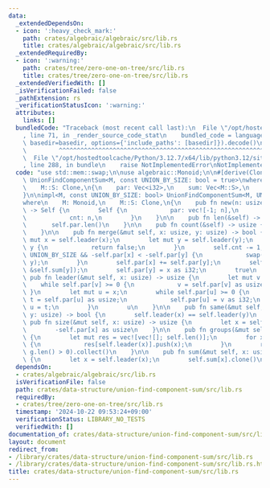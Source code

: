 ```yaml
---
data:
  _extendedDependsOn:
  - icon: ':heavy_check_mark:'
    path: crates/algebraic/algebraic/src/lib.rs
    title: crates/algebraic/algebraic/src/lib.rs
  _extendedRequiredBy:
  - icon: ':warning:'
    path: crates/tree/zero-one-on-tree/src/lib.rs
    title: crates/tree/zero-one-on-tree/src/lib.rs
  _extendedVerifiedWith: []
  _isVerificationFailed: false
  _pathExtension: rs
  _verificationStatusIcon: ':warning:'
  attributes:
    links: []
  bundledCode: "Traceback (most recent call last):\n  File \"/opt/hostedtoolcache/Python/3.12.7/x64/lib/python3.12/site-packages/onlinejudge_verify/documentation/build.py\"\
    , line 71, in _render_source_code_stat\n    bundled_code = language.bundle(stat.path,\
    \ basedir=basedir, options={'include_paths': [basedir]}).decode()\n          \
    \         ^^^^^^^^^^^^^^^^^^^^^^^^^^^^^^^^^^^^^^^^^^^^^^^^^^^^^^^^^^^^^^^^^^^^^^^^^^^^^^^^^\n\
    \  File \"/opt/hostedtoolcache/Python/3.12.7/x64/lib/python3.12/site-packages/onlinejudge_verify/languages/rust.py\"\
    , line 288, in bundle\n    raise NotImplementedError\nNotImplementedError\n"
  code: "use std::mem::swap;\n\nuse algebraic::Monoid;\n\n#[derive(Clone)]\npub struct\
    \ UnionFindComponentSum<M, const UNION_BY_SIZE: bool = true>\nwhere\n    M: Monoid,\n\
    \    M::S: Clone,\n{\n    par: Vec<i32>,\n    sum: Vec<M::S>,\n    cnt: usize,\n\
    }\n\nimpl<M, const UNION_BY_SIZE: bool> UnionFindComponentSum<M, UNION_BY_SIZE>\n\
    where\n    M: Monoid,\n    M::S: Clone,\n{\n    pub fn new(n: usize, a: &[M::S])\
    \ -> Self {\n        Self {\n            par: vec![-1; n],\n            sum: a.to_vec(),\n\
    \            cnt: n,\n        }\n    }\n\n    pub fn len(&self) -> usize {\n \
    \       self.par.len()\n    }\n\n    pub fn count(&self) -> usize {\n        self.cnt\n\
    \    }\n\n    pub fn merge(&mut self, x: usize, y: usize) -> bool {\n        let\
    \ mut x = self.leader(x);\n        let mut y = self.leader(y);\n        if x ==\
    \ y {\n            return false;\n        }\n        self.cnt -= 1;\n        if\
    \ UNION_BY_SIZE && -self.par[x] < -self.par[y] {\n            swap(&mut x, &mut\
    \ y);\n        }\n        self.par[x] += self.par[y];\n        self.sum[x] = M::op(&self.sum[x],\
    \ &self.sum[y]);\n        self.par[y] = x as i32;\n        true\n    }\n\n   \
    \ pub fn leader(&mut self, x: usize) -> usize {\n        let mut v = x;\n    \
    \    while self.par[v] >= 0 {\n            v = self.par[v] as usize;\n       \
    \ }\n        let mut u = x;\n        while self.par[u] >= 0 {\n            let\
    \ t = self.par[u] as usize;\n            self.par[u] = v as i32;\n           \
    \ u = t;\n        }\n        u\n    }\n\n    pub fn same(&mut self, x: usize,\
    \ y: usize) -> bool {\n        self.leader(x) == self.leader(y)\n    }\n\n   \
    \ pub fn size(&mut self, x: usize) -> usize {\n        let x = self.leader(x);\n\
    \        -self.par[x] as usize\n    }\n\n    pub fn groups(&mut self) -> Vec<Vec<usize>>\
    \ {\n        let mut res = vec![vec![]; self.len()];\n        for x in 0..self.len()\
    \ {\n            res[self.leader(x)].push(x);\n        }\n        res.into_iter().filter(|g|\
    \ g.len() > 0).collect()\n    }\n\n    pub fn sum(&mut self, x: usize) -> M::S\
    \ {\n        let x = self.leader(x);\n        self.sum[x].clone()\n    }\n}\n"
  dependsOn:
  - crates/algebraic/algebraic/src/lib.rs
  isVerificationFile: false
  path: crates/data-structure/union-find-component-sum/src/lib.rs
  requiredBy:
  - crates/tree/zero-one-on-tree/src/lib.rs
  timestamp: '2024-10-22 09:53:24+09:00'
  verificationStatus: LIBRARY_NO_TESTS
  verifiedWith: []
documentation_of: crates/data-structure/union-find-component-sum/src/lib.rs
layout: document
redirect_from:
- /library/crates/data-structure/union-find-component-sum/src/lib.rs
- /library/crates/data-structure/union-find-component-sum/src/lib.rs.html
title: crates/data-structure/union-find-component-sum/src/lib.rs
---
```

